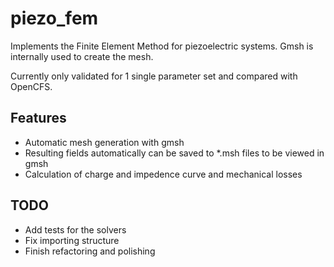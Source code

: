 # piezo_fem

Implements the Finite Element Method for piezoelectric systems.
Gmsh is internally used to create the mesh.

Currently only validated for 1 single parameter set and compared with OpenCFS. 

## Features

- Automatic mesh generation with gmsh
- Resulting fields automatically can be saved to *.msh files to be viewed in gmsh
- Calculation of charge and impedence curve and mechanical losses

## TODO
- Add tests for the solvers
- Fix importing structure
- Finish refactoring and polishing